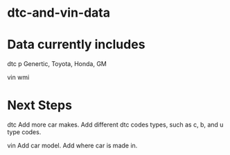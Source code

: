 # dtc-and-vin-data

# Data currently includes

dtc
  p
    Genertic, Toyota, Honda, GM
    
vin
  wmi

# Next Steps

dtc
  Add more car makes.
  Add different dtc codes types, such as c, b, and u type codes.
  
vin
  Add car model.
  Add where car is made in.

